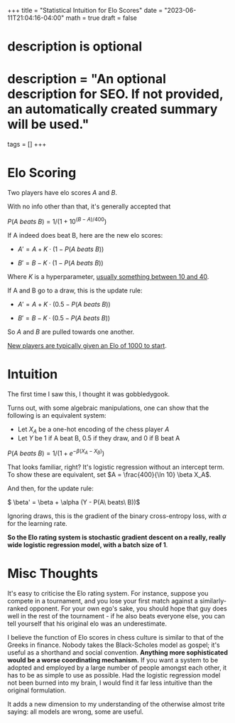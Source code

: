 +++
title = "Statistical Intuition for Elo Scores"
date = "2023-06-11T21:04:16-04:00"
math = true
draft = false

#
# description is optional
#
# description = "An optional description for SEO. If not provided, an automatically created summary will be used."

tags = []
+++

# Elo Scoring

Two players have elo scores $A$ and $B$.

With no info other than that, it's generally accepted that

$P(A\ beats\ B) = 1 / (1 + 10^{(B - A) / 400})$

If A indeed does beat B, here are the new elo scores:

* $A' = A + K \cdot (1 - P(A\ beats\ B))$

* $B' = B - K \cdot (1 - P(A\ beats\ B))$

Where $K$ is a hyperparameter, [usually something between 10 and 40](https://en.wikipedia.org/wiki/Elo_rating_system#Mathematical_details:~:text=New%20players%20have%20a%20K%C2%A0%3D%C2%A040%2C%20which%20drops%20to%20K%C2%A0%3D%C2%A020%20after%2030%20played%20games%2C%20and%20to%20K%C2%A0%3D%C2%A010%20when%20the%20player%20reaches%202400.%5B31%5D).

If A and B go to a draw, this is the update rule:

* $A' = A + K \cdot (0.5 - P(A\ beats\ B))$

* $B' = B - K \cdot (0.5 - P(A\ beats\ B))$

So $A$ and $B$ are pulled towards one another.

[New players are typically given an Elo of 1000 to start](https://chessklub.com/what-is-a-chess-rating/#:~:text=A%20standard%20FIDE%20chess%20rating,considerably%20experienced%20and%20great%20players.).

# Intuition

The first time I saw this, I thought it was gobbledygook.

Turns out, with some algebraic manipulations, one can show that the following is an equivalent system:

* Let $X_A$ be a one-hot encoding of the chess player $A$
* Let $Y$ be $1$ if A beat B, $0.5$ if they draw, and $0$ if B beat A

$P(A\ beats\ B) = 1 / (1 + e^{-\beta (X_A - X_B)})$

That looks familiar, right? It's logistic regression without an intercept term. To show these are equivalent, set $A = \frac{400}{\ln 10} \beta X_A$.

And then, for the update rule:

$ \beta' = \beta + \alpha (Y - P(A\ beats\ B))$

Ignoring draws, this is the gradient of the binary cross-entropy loss, with $\alpha$ for the learning rate.

**So the Elo rating system is stochastic gradient descent on a really, really wide logistic regression model, with a batch size of 1**.

# Misc Thoughts

It's easy to criticise the Elo rating system. For instance, suppose you compete in a tournament, and you lose your first match against a similarly-ranked opponent. For your own ego's sake, you should hope that guy does well in the rest of the tournament - if he also beats everyone else, you can tell yourself that his original elo was an underestimate.

I believe the function of Elo scores in chess culture is similar to that of the Greeks in finance. Nobody takes the Black-Scholes model as gospel; it's useful as a shorthand and social convention. **Anything more sophisticated would be a worse coordinating mechanism.** If you want a system to be adopted and employed by a large number of people amongst each other, it has to be as simple to use as possible. Had the logistic regression model not been burned into my brain, I would find it far less intuitive than the original formulation.

It adds a new dimension to my understanding of the otherwise almost trite saying: all models are wrong, some are useful.